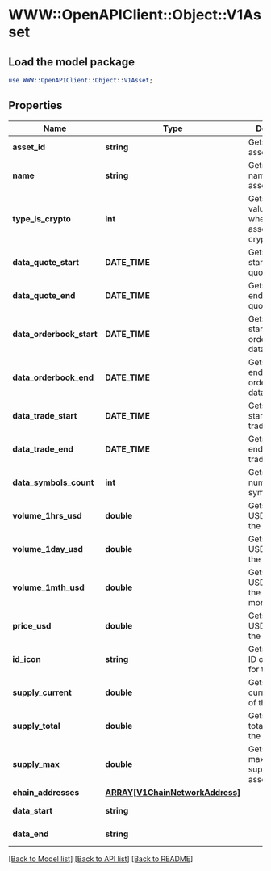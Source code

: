 # WWW::OpenAPIClient::Object::V1Asset

## Load the model package
```perl
use WWW::OpenAPIClient::Object::V1Asset;
```

## Properties
Name | Type | Description | Notes
------------ | ------------- | ------------- | -------------
**asset_id** | **string** | Gets or sets the asset ID. | [optional] 
**name** | **string** | Gets or sets the name of the asset. | [optional] 
**type_is_crypto** | **int** | Gets or sets a value indicating whether the asset is a cryptocurrency. | [optional] 
**data_quote_start** | **DATE_TIME** | Gets or sets the start date of quote data. | [optional] 
**data_quote_end** | **DATE_TIME** | Gets or sets the end date of quote data. | [optional] 
**data_orderbook_start** | **DATE_TIME** | Gets or sets the start date of order book data. | [optional] 
**data_orderbook_end** | **DATE_TIME** | Gets or sets the end date of order book data. | [optional] 
**data_trade_start** | **DATE_TIME** | Gets or sets the start date of trade data. | [optional] 
**data_trade_end** | **DATE_TIME** | Gets or sets the end date of trade data. | [optional] 
**data_symbols_count** | **int** | Gets or sets the number of symbols. | [optional] 
**volume_1hrs_usd** | **double** | Gets or sets the USD volume in the last 1 hour. | [optional] 
**volume_1day_usd** | **double** | Gets or sets the USD volume in the last 1 day. | [optional] 
**volume_1mth_usd** | **double** | Gets or sets the USD volume in the last 1 month. | [optional] 
**price_usd** | **double** | Gets or sets the USD price of the asset. | [optional] 
**id_icon** | **string** | Gets or sets the ID of the icon for the asset. | [optional] 
**supply_current** | **double** | Gets or sets the current supply of the asset. | [optional] 
**supply_total** | **double** | Gets or sets the total supply of the asset. | [optional] 
**supply_max** | **double** | Gets or sets the maximum supply of the asset. | [optional] 
**chain_addresses** | [**ARRAY[V1ChainNetworkAddress]**](V1ChainNetworkAddress.md) |  | [optional] 
**data_start** | **string** |  | [optional] [readonly] 
**data_end** | **string** |  | [optional] [readonly] 

[[Back to Model list]](../README.md#documentation-for-models) [[Back to API list]](../README.md#documentation-for-api-endpoints) [[Back to README]](../README.md)


